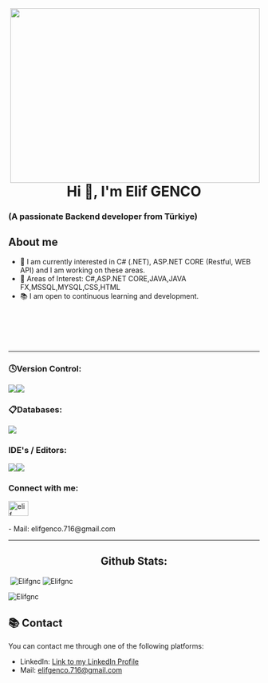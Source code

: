 
<img align="right" src="https://media.giphy.com/media/VTtANKl0beDFQRLDTh/giphy.gif" width="500px" height="350px">

<h1 align="center">Hi 👋, I'm Elif  GENCO </h1>
<h3 align="left">(A passionate Backend developer from Türkiye)</h3>

## About me

- 🌱 I am currently interested in C# (.NET), ASP.NET CORE (Restful, WEB API) and I am working on these areas.
- 💼 Areas of Interest: C#,ASP.NET CORE,JAVA,JAVA FX,MSSQL,MYSQL,CSS,HTML
- 📚 I am open to continuous learning and development.

<br>
<br>
<br>
<br>
<hr>
 <h3 align=""> 🕓Version Control:</h3>
 <p align=""><img src="https://camo.githubusercontent.com/3d768e26ac10ba994a60ed19acd487895cc43a9cdd43e9305c2408b93136234d/68747470733a2f2f696d672e736869656c64732e696f2f62616467652f6769742d2532334630353033332e7376673f7374796c653d666f722d7468652d6261646765266c6f676f3d676974266c6f676f436f6c6f723d7768697465" ><img src="https://camo.githubusercontent.com/410d86e43f847d3f6e3027fa6f0c2fb7641d893fa601d863a943eac968c41890/68747470733a2f2f696d672e736869656c64732e696f2f62616467652f6769746875622d2532333132313031312e7376673f7374796c653d666f722d7468652d6261646765266c6f676f3d676974687562266c6f676f436f6c6f723d7768697465"></div></p>    
  <h3 align=""> 📋Databases:</h3>
<p align=""><img src="https://camo.githubusercontent.com/ec23d2e6c4d574e353d758eb4885c6ab371592f806d1ca59276f64e93c09e35b/68747470733a2f2f696d672e736869656c64732e696f2f62616467652f4d6963726f736f667425323053514c25323053657665722d4343323932373f7374796c653d666f722d7468652d6261646765266c6f676f3d6d6963726f736f667425323073716c253230736572766572266c6f676f436f6c6f723d7768697465"></p>
 <h3 align=""> IDE's / Editors:</h3>
 
  <p align=""><img src="https://camo.githubusercontent.com/c891389a25d8399ac59099761b21a8b84fb064a40b486792b10df9413cf6293b/68747470733a2f2f696d672e736869656c64732e696f2f62616467652f56697375616c25323053747564696f2d3543324439312e7376673f7374796c653d666f722d7468652d6261646765266c6f676f3d76697375616c2d73747564696f266c6f676f436f6c6f723d7768697465"><img src="https://camo.githubusercontent.com/998382ebc9a32162128b00b597ea488192df024fd015e5edec001fe29fcb93a6/68747470733a2f2f696d672e736869656c64732e696f2f62616467652f56697375616c25323053747564696f253230436f64652d3030373864372e7376673f7374796c653d666f722d7468652d6261646765266c6f676f3d76697375616c2d73747564696f2d636f6465266c6f676f436f6c6f723d7768697465"></p> 

<h3 align="">Connect with me:</h3>
<p align="">
<a href="https://www.linkedin.com/in/elif-genco/-2aa7252a7?lipi=urn%3Ali%3Apage%3Ad_flagship3_profile_view_base_contact_details%3BtpKYXf1cQ%2BGwKt%2FiwG%2BwXg%3D%3D" target="blank"><img align="center" src="https://raw.githubusercontent.com/rahuldkjain/github-profile-readme-generator/master/src/images/icons/Social/linked-in-alt.svg" alt="elif genco" height="30" width="40" /></a>
<br>
<br>
- Mail: elifgenco.716@gmail.com
</p>
<hr>


<h2 align="center">Github Stats:</h2>

<span align="">&nbsp;<img align="center" src="https://github-readme-stats.vercel.app/api?username=berkaykaplann&show_icons=true&locale=en" alt="Elifgnc" /></span>
<span align="center"><img align="center" src="https://github-readme-stats.vercel.app/api/top-langs?username=berkaykaplann&show_icons=true&locale=en&layout=compact" alt="Elifgnc" /></span>
<p align=""><img align="center" src="https://github-readme-streak-stats.herokuapp.com/?user=Elifgnc&" alt="Elifgnc" /></p>


## 📚 Contact

You can contact me through one of the following platforms:

- LinkedIn: [Link to my LinkedIn Profile](https://www.linkedin.com/in/elif-genco/)
- Mail: elifgenco.716@gmail.com




